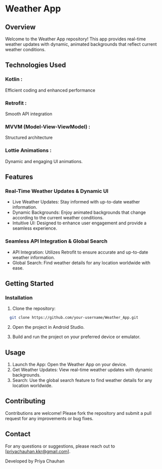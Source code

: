 
# Weather App

## Overview
Welcome to the Weather App repository! This app provides real-time weather updates with dynamic, animated backgrounds that reflect current weather conditions.

## Technologies Used

### Kotlin : 
Efficient coding and enhanced performance
### Retrofit :
Smooth API integration
### MVVM (Model-View-ViewModel) :
Structured architecture
### Lottie Animations :
Dynamic and engaging UI animations.

## Features
### Real-Time Weather Updates & Dynamic UI
* Live Weather Updates: Stay informed with up-to-date weather information.
* Dynamic Backgrounds: Enjoy animated backgrounds that change according to the current weather conditions.
* Intuitive UI: Designed to enhance user engagement and provide a seamless experience.
### Seamless API Integration & Global Search
* API Integration: Utilizes Retrofit to ensure accurate and up-to-date weather information.
* Global Search: Find weather details for any location worldwide with ease.

## Getting Started

### Installation
1. Clone the repository:

```bash
  git clone https://github.com/your-username/Weather_App.git
```
2. Open the project in Android Studio.

3. Build and run the project on your preferred device or emulator.

## Usage
1. Launch the App: Open the Weather App on your device.
2. Get Weather Updates: View real-time weather updates with dynamic backgrounds.
3. Search: Use the global search feature to find weather details for any location worldwide.

## Contributing
Contributions are welcome! Please fork the repository and submit a pull request for any improvements or bug fixes.

## Contact
For any questions or suggestions, please reach out to [priyachauhan.kkr@gmail.com].

Developed by Priya Chauhan

